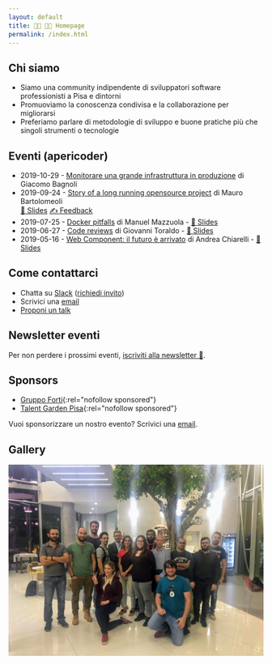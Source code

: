 ```yaml
---
layout: default
title: 👩‍💻 👨‍💻 Homepage
permalink: /index.html
---
```


## Chi siamo

* Siamo una community indipendente di sviluppatori software professionisti a
  Pisa e dintorni
* Promuoviamo la conoscenza condivisa e la collaborazione per migliorarsi
* Preferiamo parlare di metodologie di sviluppo e buone pratiche più che singoli
  strumenti o tecnologie

## Eventi (apericoder)

* 2019-10-29 - [Monitorare una grande infrastruttura in produzione](https://www.eventbrite.it/e/biglietti-monitorare-una-grande-infrastruttura-in-produzione-apericoder-76231493449) di Giacomo Bagnoli
* 2019-09-24 - [Story of a long running opensource project](https://www.eventbrite.it/e/biglietti-story-of-a-long-running-opensource-project-apericoder-71802028801)
  di Mauro Bartolomeoli<br/>
  [💾 Slides](/slides/2019-09-24-story-of-a-long-running-opensource-project.pdf) [✍️ Feedback](https://docs.google.com/forms/d/e/1FAIpQLSfDzeDMhzuvosd9Qq2zpi8kYnWLDQWInvam47ZPMhD1T9f87A/viewform?usp=sf_link)
* 2019-07-25 - [Docker pitfalls](https://www.eventbrite.it/e/biglietti-docker-pitfalls-apericoder-65511932955)
  di Manuel Mazzuola - [💾 Slides](https://speakerdeck.com/of/docker-pitfalls)
* 2019-06-27 - [Code reviews](https://www.eventbrite.it/e/biglietti-code-reviews-apericoder-62586522975)
  di Giovanni Toraldo - [💾 Slides](https://speakerdeck.com/gionn/about-code-review-and-bugs)
* 2019-05-16 - [Web Component: il futuro è arrivato](https://www.eventbrite.it/e/biglietti-web-component-il-futuro-e-arrivato-apericoder-60531057021) di Andrea Chiarelli - [💾 Slides](/slides/2019-05-17-web-components.pdf)

## Come contattarci

* Chatta su [Slack](https://montacchiello.slack.com) ([richiedi invito](https://montacchiello-invites.herokuapp.com/))
* Scrivici una [email](mailto:info@montacchiello.dev)
* [Proponi un talk](https://forms.gle/pZEhv3WJjmNcVdHL6)

## Newsletter eventi

Per non perdere i prossimi eventi, [iscriviti alla newsletter 📨](http://eepurl.com/gqRfon).

## Sponsors

* [Gruppo Forti](https://www.gruppoforti.it/){:rel="nofollow sponsored"}
* [Talent Garden Pisa](https://talentgarden.org/it/campus/italia/pisa/){:rel="nofollow sponsored"}

Vuoi sponsorizzare un nostro evento? Scrivici una [email](mailto:sponsors@montacchiello.dev).

## Gallery

![apericoder 2019-09-25](/images/2019-09-25-montacchiello-dev.jpeg)
